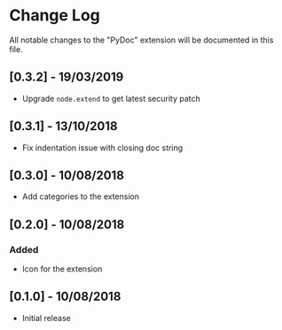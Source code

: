 # Change Log

All notable changes to the "PyDoc" extension will be documented in this file.

## [0.3.2] - 19/03/2019

- Upgrade `node.extend` to get latest security patch

## [0.3.1] - 13/10/2018

- Fix indentation issue with closing doc string

## [0.3.0] - 10/08/2018

- Add categories to the extension

## [0.2.0] - 10/08/2018

### Added

- Icon for the extension

## [0.1.0] - 10/08/2018

- Initial release
